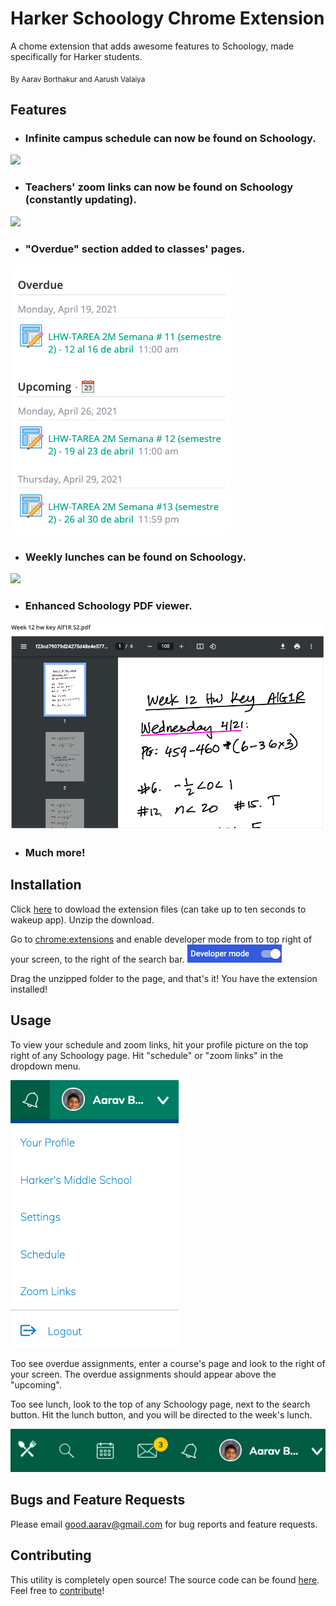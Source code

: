 <h1>Harker Schoology Chrome Extension</h1>
<p>A chome extension that adds awesome features to Schoology, made specifically for Harker students.</p>
<sub>By Aarav Borthakur and Aarush Valaiya</sub>

## Features
* ### Infinite campus schedule can now be found on Schoology. 
![](images/schedule.gif)

* ### Teachers' zoom links can now be found on Schoology (constantly updating).
![](images/zoom.gif)

* ### "Overdue" section added to classes' pages.
![](images/overdue.png)

* ### Weekly lunches can be found on Schoology.
![](images/lunch.gif)

* ### Enhanced Schoology PDF viewer.
![](images/pdf.png)

* ### Much more!

## Installation
Click [here](https://schoology-extension.herokuapp.com) to dowload the extension files (can take up to ten seconds to wakeup app). Unzip the download.

Go to [chrome:extensions](chrome:extensions) and enable developer mode from to top right of your screen, to the right of the search bar.
![](images/developer-mode.png)

Drag the unzipped folder to the page, and that's it! You have the extension installed!

## Usage
To view your schedule and zoom links, hit your profile picture on the top right of any Schoology page. Hit "schedule" or "zoom links" in the dropdown menu.

![](images/dropdown.png)

Too see overdue assignments, enter a course's page and look to the right of your screen. The overdue assignments should appear above the "upcoming".

Too see lunch, look to the top of any Schoology page, next to the search button. Hit the lunch button, and you will be directed to the week's lunch.

![](images/lunch-icon.png)

## Bugs and Feature Requests
Please email [good.aarav@gmail.com](mailto:good.aarav@gmail.com) for bug reports and feature requests.

## Contributing
This utility is completely open source! The source code can be found [here](https://github.com/Harker-Hackers/schoology-extension). Feel free to [contribute](https://gist.github.com/MarcDiethelm/7303312)!